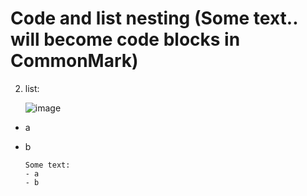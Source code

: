 # Code and list nesting (Some text.. will become code blocks in CommonMark)

2.  list:

    ![image](url)

  - a
  - b

        Some text:
        - a
        - b
